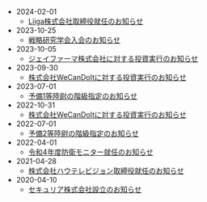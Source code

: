 * 2024-02-01
  * [Liiga株式会社取締役就任のお知らせ](./2024-02-01.md)
* 2023-10-25
  * [戦略研究学会入会のお知らせ](./2023-10-25.md)
* 2023-10-05
  * [ジェイファーマ株式会社に対する投資実行のお知らせ](./2023-10-05.md)
* 2023-09-30
  * [株式会社WeCanDoItに対する投資実行のお知らせ](./2023-09-30.md)
* 2023-07-01
  * [予備1等陸尉の階級指定のお知らせ](./2023-07-01.md)
* 2022-10-31
  * [株式会社WeCanDoItに対する投資実行のお知らせ](./2022-10-31.md)
* 2022-07-01
  * [予備2等陸尉の階級指定のお知らせ](./2022-07-01.md)
* 2022-04-01
  * [令和4年度防衛モニター就任のお知らせ](./2022-04-01.md)
* 2021-04-28
  * [株式会社ハウテレビジョン取締役就任のお知らせ](./2021-04-28.md)
* 2020-04-10
  * [セキュリア株式会社設立のお知らせ](./2020-04-10.md)
